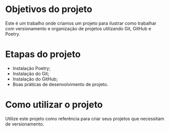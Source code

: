 # Objetivos do projeto

Este é um trabalho onde criamos um projeto para ilustrar como trabalhar com versionamento e organização de projetos utilizando Git, GitHub e Poetry.

# Etapas do projeto

* Instalação Poetry;
* Instalação do Git;
* Instalação do GitHub;
* Boas práticas de desenvolvimento de projeto.

# Como utilizar o projeto

Utilize este projeto como referência para criar seus projetos que necessitam de versionamento.

